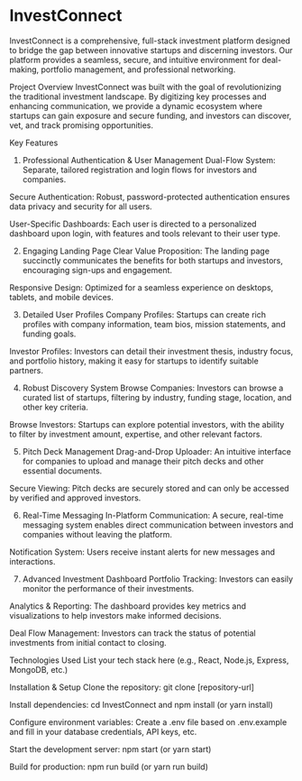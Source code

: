 # InvestConnect

InvestConnect is a comprehensive, full-stack investment platform designed to bridge the gap between innovative startups and discerning investors. Our platform provides a seamless, secure, and intuitive environment for deal-making, portfolio management, and professional networking.

Project Overview
InvestConnect was built with the goal of revolutionizing the traditional investment landscape. By digitizing key processes and enhancing communication, we provide a dynamic ecosystem where startups can gain exposure and secure funding, and investors can discover, vet, and track promising opportunities.

Key Features
1. Professional Authentication & User Management
Dual-Flow System: Separate, tailored registration and login flows for investors and companies.

Secure Authentication: Robust, password-protected authentication ensures data privacy and security for all users.

User-Specific Dashboards: Each user is directed to a personalized dashboard upon login, with features and tools relevant to their user type.

2. Engaging Landing Page
Clear Value Proposition: The landing page succinctly communicates the benefits for both startups and investors, encouraging sign-ups and engagement.

Responsive Design: Optimized for a seamless experience on desktops, tablets, and mobile devices.

3. Detailed User Profiles
Company Profiles: Startups can create rich profiles with company information, team bios, mission statements, and funding goals.

Investor Profiles: Investors can detail their investment thesis, industry focus, and portfolio history, making it easy for startups to identify suitable partners.

4. Robust Discovery System
Browse Companies: Investors can browse a curated list of startups, filtering by industry, funding stage, location, and other key criteria.

Browse Investors: Startups can explore potential investors, with the ability to filter by investment amount, expertise, and other relevant factors.

5. Pitch Deck Management
Drag-and-Drop Uploader: An intuitive interface for companies to upload and manage their pitch decks and other essential documents.

Secure Viewing: Pitch decks are securely stored and can only be accessed by verified and approved investors.

6. Real-Time Messaging
In-Platform Communication: A secure, real-time messaging system enables direct communication between investors and companies without leaving the platform.

Notification System: Users receive instant alerts for new messages and interactions.

7. Advanced Investment Dashboard
Portfolio Tracking: Investors can easily monitor the performance of their investments.

Analytics & Reporting: The dashboard provides key metrics and visualizations to help investors make informed decisions.

Deal Flow Management: Investors can track the status of potential investments from initial contact to closing.

Technologies Used
List your tech stack here (e.g., React, Node.js, Express, MongoDB, etc.)

Installation & Setup
Clone the repository: git clone [repository-url]

Install dependencies: cd InvestConnect and npm install (or yarn install)

Configure environment variables: Create a .env file based on .env.example and fill in your database credentials, API keys, etc.

Start the development server: npm start (or yarn start)

Build for production: npm run build (or yarn run build)







